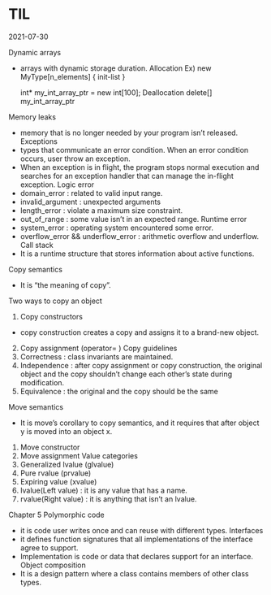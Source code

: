 # TIL

2021-07-30

Dynamic arrays
-	arrays with dynamic storage duration.
Allocation
Ex) new MyType[n_elements] { init-list }

    int* my_int_array_ptr = new int[100];
Deallocation
delete[] my_int_array_ptr

Memory leaks
-	memory that is no longer needed by your program isn’t released.
Exceptions
-	types that communicate an error condition. When an error condition occurs, user throw an exception.
-	When an exception is in flight, the program stops normal execution and searches for an exception handler that can manage the in-flight exception.
 Logic error
- domain_error : related to valid input range.
- invalid_argument : unexpected arguments
- length_error : violate a maximum size constraint. 
- out_of_range : some value isn’t in an expected range.
Runtime error
- system_error : operating system encountered some error.
- overflow_error && underflow_error : arithmetic overflow and underflow.
Call stack
-	It is a runtime structure that stores information about active functions.  


Copy semantics
-	It is “the meaning of copy”.

Two ways to copy an object
1.	Copy constructors
- copy construction creates a copy and assigns it to a brand-new object.
2.	Copy assignment (operator= )
Copy guidelines
1.	Correctness : class invariants are maintained.
2.	Independence : after copy assignment or copy construction, the original object and the copy shouldn’t change each other’s state during modification.
3.	Equivalence : the original and the copy should be the same

Move semantics
-	It is move’s corollary to copy semantics, and it requires that after object y is moved into an object x.
1.	Move constructor
2.	Move assignment
Value categories
1.	Generalized Ivalue (glvalue)
2.	Pure rvalue (prvalue)
3.	Expiring value (xvalue)
4.	lvalue(Left value) : it is any value that has a name.
5.	rvalue(Right value) : it is anything that isn’t an lvalue.


Chapter 5
Polymorphic code
-	it is code user writes once and can reuse with different types.
Interfaces
-	it defines function signatures that all implementations of the interface agree to support.
-	Implementation is code or data that declares support for an interface.
Object composition
-	It is a design pattern where a class contains members of other class types.
